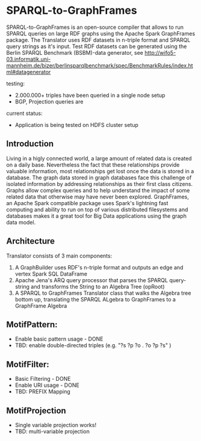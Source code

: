 # SPARQL-to-GraphFrames
SPARQL-to-GraphFrames is an open-source compiler that allows to run SPARQL queries on large RDF graphs using the Apache Spark GraphFrames package.
The Translator uses RDF datasets in n-triple format and SPARQL query strings as it's input. Test RDF datasets can be generated using the Berlin SPARQL Benchmark (BSBM)-data generator, see http://wifo5-03.informatik.uni-mannheim.de/bizer/berlinsparqlbenchmark/spec/BenchmarkRules/index.html#datagenerator

testing: 
* 2.000.000+ triples have been queried in a single node setup
* BGP, Projection queries are 

current status:
* Application is being tested on HDFS cluster setup

Introduction
---
Living in a higly connected world, a large amount of related data is created on a daily base. Nevertheless the fact that these relationships provide valuable information, most relationships get lost once the data is stored in a database. The graph data stored in graph databases face this challenge of isolated information by addressing relationships as their first class citizens.
Graphs allow complex queries and to help understand the impact of some related data that otherwise may have never been explored.
GraphFrames, an Apache Spark compatible package uses Spark's lightning fast computing and ability to run on top of various distributed filesystems and databases makes it a great tool for Big Data applications using the graph data model.


Architecture
---
Translator consists of 3 main components:
1. A GraphBuilder uses RDF's n-triple format and outputs an edge and vertex Spark SQL DataFrame
2. Apache Jena's ARQ query processor that parses the SPARQL query-string and transforms the String to an Algebra Tree (opRoot)
3. A SPARQL to GraphFrames Translator class that walks the Algebra tree bottom up, translating the SPARQL ALgebra to GraphFrames to a GraphFrame Algebra 


MotifPattern:
---
* Enable basic pattern usage - DONE
* TBD: enable double-directed triples (e.g. "?s ?p ?o . ?o ?p ?s" )

MotifFilter:
---
* Basic Filtering - DONE
* Enable URI usage - DONE
* TBD: PREFIX Mapping 

MotifProjection 
---
* Single variable projection works!
* TBD: multi-variable projection
